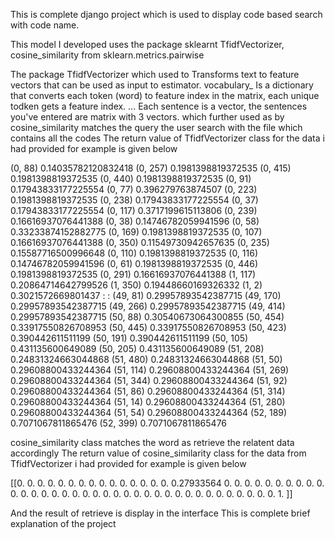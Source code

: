 This is complete django project which is used to display code based search with code name. 




This model I developed uses the package sklearnt TfidfVectorizer, cosine_similarity from sklearn.metrics.pairwise




The package TfidfVectorizer which used to Transforms text to feature vectors that can be used as input to estimator. vocabulary_ Is a dictionary that converts each token (word) to feature index in the matrix, each unique todken gets a feature index. ... Each sentence is a vector, the sentences you've entered are matrix with 3 vectors. which further used as by cosine_similarity matches the query the user search with the file which contains all the codes 
The return value of TfidfVectorizer class for the data i had provided for example is given below






(0, 88)	0.14035782120832418
  (0, 257)	0.1981398819372535
  (0, 415)	0.1981398819372535
  (0, 440)	0.1981398819372535
  (0, 91)	0.17943833177225554
  (0, 77)	0.396279763874507
  (0, 223)	0.1981398819372535
  (0, 238)	0.17943833177225554
  (0, 37)	0.17943833177225554
  (0, 117)	0.3717199615113806
  (0, 239)	0.16616937076441388
  (0, 38)	0.14746782059941596
  (0, 58)	0.33233874152882775
  (0, 169)	0.1981398819372535
  (0, 107)	0.16616937076441388
  (0, 350)	0.11549730942657635
  (0, 235)	0.15587716500996648
  (0, 110)	0.1981398819372535
  (0, 116)	0.14746782059941596
  (0, 61)	0.1981398819372535
  (0, 446)	0.1981398819372535
  (0, 291)	0.16616937076441388
  (1, 117)	0.20864714642799526
  (1, 350)	0.19448660169326332
  (1, 2)	0.3021572669801437
  :	:
  (49, 81)	0.29957893542387715
  (49, 170)	0.29957893542387715
  (49, 266)	0.29957893542387715
  (49, 414)	0.29957893542387715
  (50, 88)	0.30540673064300855
  (50, 454)	0.33917550826708953
  (50, 445)	0.33917550826708953
  (50, 423)	0.390442611511199
  (50, 191)	0.390442611511199
  (50, 105)	0.431135600649089
  (50, 205)	0.431135600649089
  (51, 208)	0.24831324663044868
  (51, 480)	0.24831324663044868
  (51, 50)	0.29608800433244364
  (51, 114)	0.29608800433244364
  (51, 269)	0.29608800433244364
  (51, 344)	0.29608800433244364
  (51, 92)	0.29608800433244364
  (51, 86)	0.29608800433244364
  (51, 314)	0.29608800433244364
  (51, 14)	0.29608800433244364
  (51, 280)	0.29608800433244364
  (51, 54)	0.29608800433244364
  (52, 189)	0.7071067811865476
  (52, 399)	0.7071067811865476
  
  
  
  
  
  
cosine_similarity class matches the word as retrieve the relatent data accordingly
The return value of cosine_similarity class for the data from TfidfVectorizer i had provided for example is given below





[[0.         0.         0.         0.         0.         0.
  0.         0.         0.         0.         0.         0.
  0.         0.         0.         0.27933564 0.         0.
  0.         0.         0.         0.         0.         0.
  0.         0.         0.         0.         0.         0.
  0.         0.         0.         0.         0.         0.
  0.         0.         0.         0.         0.         0.
  0.         0.         0.         0.         0.         0.
  0.         0.         0.         0.         1.        ]]
  
  
  
  
  
  
  
And the result of retrieve is display in the interface 
This is complete brief explanation of the project